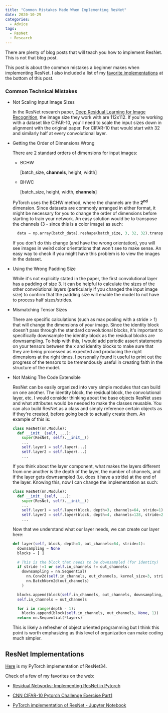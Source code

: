 ```yaml
---
title: "Common Mistakes Made When Implementing ResNet"
date: 2020-10-29
categories:
  - Advice
tags:
  - ResNet
  - Research
---
```


There are plenty of blog posts that will teach you how to implement ResNet. This is not that blog post.

This post is about the common mistakes a beginner makes when implementing ResNet. I also included a list of my [favorite implementations](#resnet-implementations) at the bottom of this post.

### Common Technical Mistakes

- Not Scaling Input Image Sizes

  In the ResNet research paper, [Deep Residual Learning for Image Recognition](https://arxiv.org/pdf/1512.03385.pdf), the image size they work with are 112x112. If you're working with a dataset like CIFAR-10, you'll need to scale the input sizes down in alignment with the original paper. For CIFAR-10 that would start with 32 and similarly half at every convolutional layer.

- Getting the Order of Dimensions Wrong

  There are 2 standard orders of dimensions for input images:
  
  - BCHW 

    [batch_size, **channels**, height, width]

  - BHWC

    [batch_size, height, width, **channels**]

  PyTorch uses the BCHW method, where the channels are the **2<sup>nd</sup>** dimension. Since datasets are commonly arranged in either format, it might be necessary for you to change the order of dimensions before starting to train your network. An easy solution would be to transpose the channels (3 - since this is a color image) as such:
  
  ```python
    data = np.array(batch_data).reshape(batch_size, 3, 32, 32).transpose(0,2,3,1).astype("uint8")
  ```

  If you don't do this change (and have the wrong orientation), you will see images in weird color orientations that won't see to make sense. An easy way to check if you might have this problem is to view the images in the dataset.

- Using the Wrong Padding Size

  While it's not explicitly stated in the paper, the first convolutional layer has a padding of size 3. It can be helpful to calculate the sizes of the other convolutional layers (particularly if you changed the input image size) to confirm that the padding size will enable the model to not have to process half sizes/strides.

- Mismatching Tensor Sizes

  There are specific calculations (such as max pooling with a stride > 1) that will change the dimensions of your image. Since the identity block doesn't pass through the standard convolutional blocks, it's important to specifically downsample the identity block as the residual blocks are downsampling. To help with this, I would add periodic assert statements on your tensors between the x and identity blocks to make sure that they are being processed as expected and producing the right dimensions at the right times. I personally found it useful to print out the progress of the tensors to be tremendously useful in creating faith in the structure of the model.

- Not Making The Code Extensible

  ResNet can be easily organized into very simple modules that can build on one another. The identity block, the residual block, the convolutional layer, etc. I would consider thinking about the base objects ResNet uses and what attributes would be needed to make the classes reusable. You can also build ResNet as a class and simply reference certain objects as if they're created, before going back to actually create them. An example of this is:

  ```python
  class ResNet(nn.Module):
    def __init__(self, ...):
      super(ResNet, self).__init__()
      ...
      self.layer1 = self.layer(...)
      self.layer2 = self.layer(...)
      ...
  ```
  
  If you think about the layer component, what makes the layers different from one another is the depth of the layer, the number of channels, and if the layer gets downsampled (i.e. does it have a stride) at the end of the layer. Knowing this, now I can change the implementation as such:

  ```python
  class ResNet(nn.Module):
    def __init__(self, ...):
      super(ResNet, self).__init__()
      ...
      self.layer1 = self.layer(block, depth=3, channels=64, stride=1)
      self.layer2 = self.layer(block, depth=4, channels=128, stride=2)
      ...
  ```

  Now that we understand what our layer needs, we can create our layer here:

  ```python
  def layer(self, block, depth=3, out_channels=64, stride=1):
    downsampling = None
    blocks = [ ]

    # This is the block that needs to be downsampled (for identity)
    if stride !=1 or self.in_channels != out_channels:
      downsampling = nn.Sequential(
        nn.Conv2d(self.in_channels, out_channels, kernel_size=3, stride=stride, padding=1),
        nn.BatchNorm2d(out_channels)
      )

    blocks.append(block(self.in_channels, out_channels, downsampling, stride))
    self.in_channels = out_channels

    for i in range(depth - 1):
      blocks.append(block(self.in_channels, out_channels, None, 1))
    return nn.Sequential(*layers)
  ```

  This is likely a refresher of object oriented programming but I think this point is worth emphasizing as this level of organization can make coding much simpler.

## ResNet Implementations

[Here](https://github.com/JenniferShola/ml_implementations/tree/main/resnet) is my PyTorch implementation of ResNet34.

Check of a few of my favorites on the web:

- [Residual Networks: Implementing ResNet in Pytorch](https://towardsdatascience.com/residual-network-implementing-resnet-a7da63c7b278)

- [CNN CIFAR-10 Pytorch Challenge Exercise Part1](https://www.youtube.com/watch?v=wcQuJOZedlE&ab_channel=dannyiskandar)

- [PyTorch implementation of ResNet - Jupyter Notebook](http://www.pabloruizruiz10.com/resources/CNNs/ResNet-PyTorch.html)
